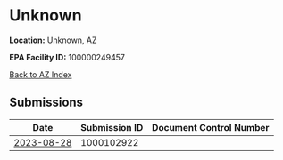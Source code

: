 # Unknown

**Location:** Unknown, AZ

**EPA Facility ID:** 100000249457

[Back to AZ Index](../../index.md)

## Submissions

| Date | Submission ID | Document Control Number |
|------|--------------|-------------------------|
| [2023-08-28](submissions/1000102922.md) | 1000102922 |  |
